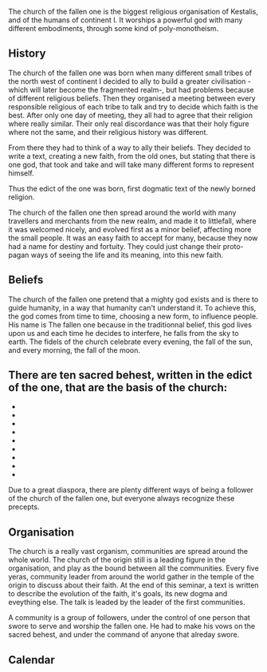The church of the fallen one is the biggest religious organisation of Kestalis, and of the humans of continent I.
It worships a  powerful god with many different embodiments, through some kind of poly-monotheism.

## History

The church of the fallen one was born when many different small tribes of the north west of continent I decided to ally to build a greater civilisation -which will later become the fragmented realm-, but had problems because of different religious beliefs. Then they organised a meeting between every responsible religious of each tribe to talk and try to decide which faith is the best. After only one day of meeting, they all had to agree that their religion where really similar. Their only real discordance was that their holy figure where not the same, and their religious history was different. 

From there they had to think of a way to ally their beliefs. They decided to write a text, creating a new faith, from the old ones, but stating that there is one god, that took and take and will take many different forms to represent himself. 

Thus the edict of the one was born, first dogmatic text of the newly borned religion.

The church of the fallen one then spread around the world with many travellers and merchants from the new realm, and made it to littlefall, where it was welcomed nicely, and evolved first as a minor belief, affecting more the small people. It was an easy faith to accept for many, because they now had a name for destiny and fortuity. They could just change their proto-pagan ways of seeing the life and its meaning, into this new faith.

## Beliefs

The church of the fallen one pretend that a mighty god exists and is there to guide humanity, in a way that humanity can't understand it. To achieve this, the god comes from time to time, choosing a new form, to influence people. His name is The fallen one because in the traditionnal belief, this god lives upon us and each time he decides to interfere, he falls from the sky to earth. 
The fidels of the church celebrate every evening, the fall of the sun, and every morning, the fall of the moon. 

There are ten sacred behest, written in the edict of the one, that are the basis of the church:
-
-
-
-
-
-
-
-
-
-
Due to a great diaspora, there are plenty different ways of being a follower of the church of the fallen one, but everyone always recognize these precepts.

## Organisation

The church is a really vast organism, communities are spread around the whole world. The church of the origin still is a leading figure in the organisation, and play as the bound between all the communities. Every five yeras, community leader from around the world gather in the temple of the origin to discuss about their faith.
At the end of this seminar, a text is written to describe the evolution of the faith, it's goals, its new dogma and eveything else. The talk is leaded by the leader of the first communities.

A community is a group of followers, under the control of one person that swore to serve and worship the fallen one. He had to make his vows on the sacred behest, and under the command of anyone that alreday swore.

## Calendar
